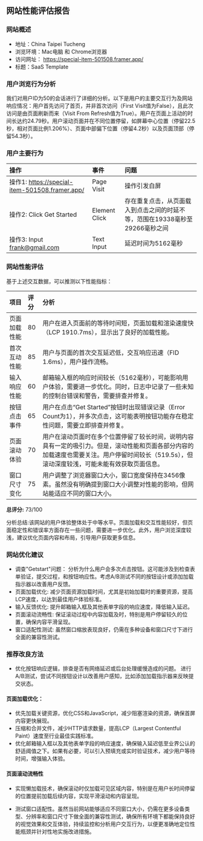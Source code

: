 ## 网站性能评估报告

### 网站概述
- 地址：China Taipei Tucheng
- 浏览环境：Mac电脑 和 Chrome浏览器 
- 访问网址： https://special-item-501508.framer.app/ 
- 标题：SaaS Template

### 用户浏览行为分析

我们对用户ID为50的会话进行了详细的分析。以下是用户的主要交互行为及网站响应情况：用户首先访问了首页，并非首次访问（First Visit值为False），且此次访问是由页面刷新而来（Visit From Refresh值为True）。用户在页面上活动的时间长达约24.79秒。用户滚动页面并在不同位置停留，如屏幕中心位置（停留22.5秒，相对页面比例1.206%）、页面中部偏下位置（停留4.2秒）以及页面顶部（停留54.3秒）。

### 用户主要行为

| 操作                                           | 事件          | 问题                                                         |
| :--------------------------------------------- | :------------ | :----------------------------------------------------------- |
| 操作1: https://special-item-501508.framer.app/ | Page Visit    | 操作引发白屏                                                 |
| 操作2: Click Get Started                       | Element Click | 存在重复点击，从页面载入到点击之间的时延不等，范围在19338毫秒至29266毫秒之间 |
| 操作3: Input frank@gmail.com                   | Text Input    | 延迟时间为5162毫秒      


### 网站性能评估 
基于上述交互数据，可以推测以下性能指标：

| 项目         | 评分 | 分析                                                         |
| :----------- | :--- | :----------------------------------------------------------- |
| 页面加载性能 | 80   | 用户在进入页面前的等待时间短，页面加载和渲染速度快（LCP 1910.7ms），显示出了良好的加载性能。 |
| 首次互动性能 | 85   | 用户与页面的首次交互延迟低，交互响应迅速（FID 1.6ms），用户操作流畅。 |
| 输入响应性能 | 60   | 邮箱输入框的响应时间较长（5162毫秒），可能影响用户体验，需要进一步优化。同时，日志中记录了一些未知的控制台错误和警告，需要排查并修复。 |
| 按钮点击事件 | 65   | 用户在点击“Get Started”按钮时出现错误记录（Error Count为1），并多次点击，这可能表明按钮功能存在稳定性问题，需要立即排查并修复。 |
| 页面滚动体验 | 70   | 用户在滚动页面时在多个位置停留了较长时间，说明内容具有一定的吸引力。但是，滚动性能和页面各部分内容的加载速度也需要关注。用户停留时间较长（519.5s），但滚动深度较浅，可能未能有效获取页面信息。 |
| 窗口尺寸变化 | 75   | 用户调整了浏览器窗口大小，窗口宽度保持在3456像素。虽然没有明确提到窗口大小调整对性能的影响，但网站能适应不同的窗口大小。 |

**总评分:** 73/100 

分析总结:该网站的用户体验整体处于中等水平。页面加载和交互性能较好，但页面稳定性和错误率方面存在一些问题，需要进一步优化。此外，用户浏览深度较浅，建议优化页面内容和布局，引导用户获取更多信息。

### 网站优化建议

- 调查"Getstart"问题： 分析为什么用户会多次点击按钮。这可能涉及到检查表单验证，提交过程，和按钮响应性。考虑A/B测试不同的按钮设计或添加加载指示器以改善用户反馈。
- 页面加载优化: 减少页面资源加载时间，尤其是初始加载时的重要资源，提高LCP速度，以达到最佳用户体验标准。
- 输入反馈优化: 提升邮箱输入框及其他表单字段的响应速度，降低输入延迟。
- 页面滚动流畅性: 保证滚动过程中内容加载及时，特别是用户停留较久的位置，确保内容平滑呈现。
- 窗口适配性测试: 虽然窗口缩放表现良好，仍需在多种设备和窗口尺寸下进行全面的兼容性测试。

### 推荐改良方法
- 优化按钮响应逻辑，排查是否有网络延迟或后台处理缓慢造成的问题。
进行A/B测试，尝试不同按钮设计以改善用户感知，比如添加加载指示器来反映提交状态。

#### 页面加载优化：

- 优先加载关键资源，优化CSS和JavaScript，减少阻塞渲染的资源，确保首屏内容更快展现。
- 压缩和合并文件，减少HTTP请求数量，提高LCP（Largest Contentful Paint）速度至行业最佳实践标准。
- 优化邮箱输入框以及其他表单字段的响应速度，确保输入延迟低至业界公认的舒适阈值之下。如果有必要，可以引入预填充或实时验证技术，减少用户等待时间，增强输入体验。

#### 页面滚动流畅性

- 实现懒加载技术，确保滚动时仅加载可见区域内容，特别是在用户长时间停留的位置提前加载后续内容，实现平滑滚动和内容呈现。

- 测试窗口适配性。虽然当前网站能够适应不同窗口大小，仍需在更多设备类型、分辨率和窗口尺寸下做全面的兼容性测试，确保所有环境下都能保持良好的视觉效果和交互体验，持续监控和分析用户交互行为，以便更准确地定位性能瓶颈并针对性地实施改进措施。


